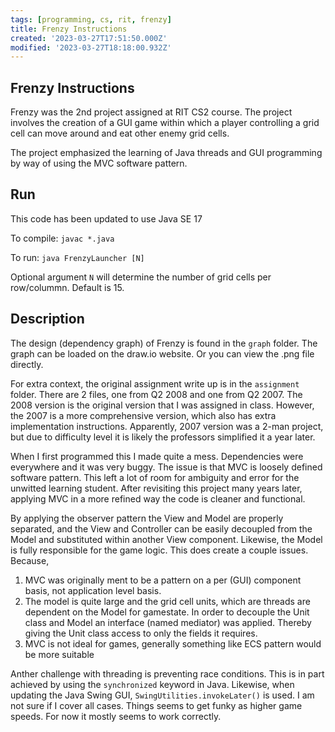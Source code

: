 ```yaml
---
tags: [programming, cs, rit, frenzy]
title: Frenzy Instructions
created: '2023-03-27T17:51:50.000Z'
modified: '2023-03-27T18:18:00.932Z'
---
```


## Frenzy Instructions

Frenzy was the 2nd project assigned at RIT CS2 course. The project involves the creation of a GUI game within which a player controlling a grid cell can move around and eat other enemy grid cells. 

The project emphasized the learning of Java threads and GUI programming by way of using the MVC software pattern.

## Run

This code has been updated to use Java SE 17

To compile: `javac *.java`

To run: `java FrenzyLauncher [N]`

Optional argument `N` will determine the number of grid cells per row/colummn. Default is 15.

## Description

The design (dependency graph) of Frenzy is found in the `graph` folder. The graph can be loaded on the draw.io website. Or you can view the .png file directly. 

For extra context, the original assignment write up is in the `assignment` folder. There are 2 files, one from Q2 2008 and one from Q2 2007. The 2008 version is the original version that I was assigned in class. However, the 2007 is a more comprehensive version, which also has extra implementation instructions. Apparently, 2007 version was a 2-man project, but due to difficulty level it is likely the professors simplified it a year later.

When I first programmed this I made quite a mess. Dependencies were everywhere and it was very buggy. The issue is that MVC is loosely defined software pattern. This left a lot of room for ambiguity and error for the unwitted learning student. After revisiting this project many years later, applying MVC in a more refined way the code is cleaner and functional. 

By applying the observer pattern the View and Model are properly separated, and the View and Controller can be easily decoupled from the Model and substituted within another View component. Likewise, the Model is fully responsible for the game logic. This does create a couple issues. Because,
 1) MVC was originally ment to be a pattern on a per (GUI) component basis, not application level basis. 
 2) The model is quite large and the grid cell units, which are threads are dependent on the Model for gamestate. In order to decouple the Unit class and Model an interface (named mediator) was applied. Thereby giving the Unit class access to only the fields it requires.
 3) MVC is not ideal for games, generally something like ECS pattern would be more suitable

Anther challenge with threading is preventing race conditions. This is in part achieved by using the `synchronized` keyword in Java. Likewise, when updating the Java Swing GUI, `SwingUtilities.invokeLater()` is used. I am not sure if I cover all cases. Things seems to get funky as higher game speeds. For now it mostly seems to work correctly.
